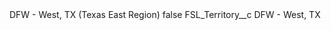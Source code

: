 <?xml version="1.0" encoding="UTF-8"?>
<CustomMetadata xmlns="http://soap.sforce.com/2006/04/metadata" xmlns:xsi="http://www.w3.org/2001/XMLSchema-instance" xmlns:xsd="http://www.w3.org/2001/XMLSchema">
    <label>DFW - West, TX (Texas East Region)</label>
    <protected>false</protected>
    <values>
        <field>FSL_Territory__c</field>
        <value xsi:type="xsd:string">DFW - West, TX</value>
    </values>
</CustomMetadata>
